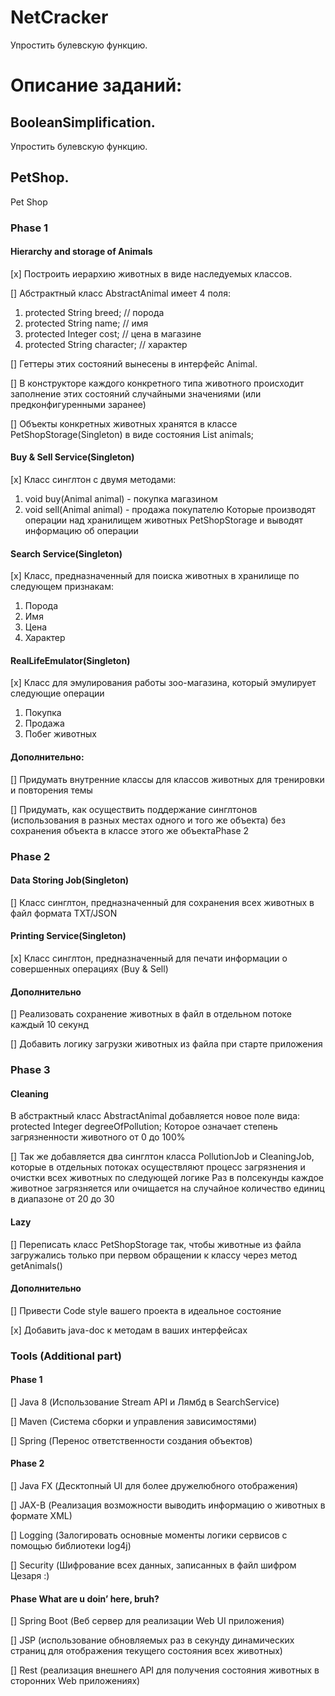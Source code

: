 # NetCracker
Упростить булевскую функцию.

# Описание заданий:
## BooleanSimplification.
Упростить булевскую функцию.

## PetShop.
Pet Shop
### Phase 1

#### Hierarchy and storage of Animals

[x] Построить иерархию животных в виде наследуемых классов.

[] Абстрактный класс AbstractAnimal имеет 4 поля:
1. protected String breed; // порода
2. protected String name; // имя
3. protected Integer cost; // цена в магазине
4. protected String character; // характер

[] Геттеры этих состояний вынесены в интерфейс Animal.

[] В конструкторе каждого конкретного типа животного происходит заполнение этих состояний случайными значениями (или предконфигуренными заранее)

[] Объекты конкретных животных хранятся в классе PetShopStorage(Singleton) в виде состояния List<Animal> animals;

#### Buy & Sell Service(Singleton)

[x] Класс синглтон с двумя методами:
1. void buy(Animal animal) - покупка магазином
2. void sell(Animal animal) - продажа покупателю
Которые производят операции над хранилищем животных PetShopStorage и выводят информацию об операции

#### Search Service(Singleton)

[x] Класс, предназначенный для поиска животных в хранилище по следующем признакам:
1. Порода
2. Имя
3. Цена
4. Характер

#### RealLifeEmulator(Singleton)

[x] Класс для эмулирования работы зоо-магазина, который эмулирует следующие операции
1. Покупка
2. Продажа
3. Побег животных

#### Дополнительно:

[] Придумать внутренние классы для классов животных для тренировки и повторения темы

[] Придумать, как осуществить поддержание синглтонов (использования в разных местах одного и того же объекта) без сохранения объекта в классе этого же объектаPhase 2

### Phase 2

#### Data Storing Job(Singleton)

[] Класс синглтон, предназначенный для сохранения всех животных в файл формата TXT/JSON

#### Printing Service(Singleton)

[x] Класс синглтон, предназначенный для печати информации о совершенных операциях (Buy & Sell)

#### Дополнительно

[] Реализовать сохранение животных в файл в отдельном потоке каждый 10 секунд

[] Добавить логику загрузки животных из файла при старте приложения

### Phase 3

#### Cleaning

В абстрактный класс AbstractAnimal добавляется новое поле вида:
protected Integer degreeOfPollution;
Которое означает степень загрязненности животного от 0 до 100%

[] Так же добавляется два синглтон класса PollutionJob и CleaningJob, которые в отдельных потоках осуществляют процесс загрязнения и очистки всех животных по  следующей логике
Раз в полсекунды каждое животное загрязняется или очищается на случайное количество единиц в диапазоне от 20 до 30

#### Lazy

[] Переписать класс PetShopStorage так, чтобы животные из файла загружались только при первом обращении к классу через метод getAnimals()

#### Дополнительно

[] Привести Code style вашего проекта в идеальное состояние

[x] Добавить java-doc к методам в ваших интерфейсах

### Tools (Additional part)

#### Phase 1

[] Java 8 (Использование Stream API и Лямбд в SearchService)

[] Maven (Система сборки и управления зависимостями)

[] Spring (Перенос ответственности создания объектов)

#### Phase 2

[] Java FX (Десктопный UI для более дружелюбного отображения)

[] JAX-B (Реализация возможности выводить информацию о животных в формате XML)

[] Logging (Залогировать основные моменты логики сервисов с помощью библиотеки log4j)

[] Security (Шифрование всех данных, записанных в файл шифром Цезаря :)

#### Phase What are u doin’ here, bruh?

[] Spring Boot (Веб сервер для реализации Web UI приложения)

[] JSP (использование обновляемых раз в секунду динамических страниц для отображения текущего состояния всех животных)

[] Rest (реализация внешнего API для получения состояния животных в сторонних Web приложениях)
